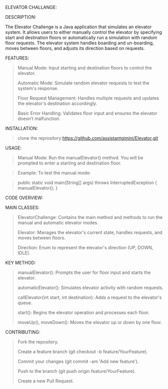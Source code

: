 ELEVATOR CHALLANGE:

DESCRIPTION:

The Elevator Challenge is a Java application that simulates an elevator system. It allows users to either manually control the elevator by specifying start and destination floors or automatically run a simulation with random floor requests. The elevator system handles boarding and un-boarding, moves between floors, and adjusts its direction based on requests.


FEATURES:

> Manual Mode: Input starting and destination floors to control the elevator.
> 
> Automatic Mode: Simulate random elevator requests to test the system's response.
> 
> Floor Request Management: Handles multiple requests and updates the elevator's destination accordingly.
> 
> Basic Error Handling: Validates floor input and ensures the elevator doesn’t malfunction.
> 

INSTALLATION:
>clone the reprository:https://github.com/assistantgimini/Elevator.git

 USAGE:
 > Manual Mode: Run the manualElevator() method. You will be prompted to enter a starting and destination floor.

> Example:
To test the manual mode:

> public static void main(String[] args) throws InterruptedException {
    manualElevator();
}


CODE OVERVIEW:

MAIN CLASSES:
> ElevatorChallenge: Contains the main method and methods to run the manual and automatic elevator modes.
> 
> Elevator: Manages the elevator's current state, handles requests, and moves between floors.
> 
> Direction: Enum to represent the elevator's direction (UP, DOWN, IDLE).
>
> 
KEY METHOD:

> manualElevator(): Prompts the user for floor input and starts the elevator.
> 
> automaticElevator(): Simulates elevator activity with random requests.
> 
> callElevator(int start, int destination): Adds a request to the elevator's queue.
> 
> start(): Begins the elevator operation and processes each floor.
> 
> moveUp(), moveDown(): Moves the elevator up or down by one floor.
>
> 

CONTRIBUTING:

> Fork the repository.
> 
> Create a feature branch (git checkout -b feature/YourFeature).
> 
> Commit your changes (git commit -am 'Add new feature').
> 
> Push to the branch (git push origin feature/YourFeature).
> 
> Create a new Pull Request.
> 
